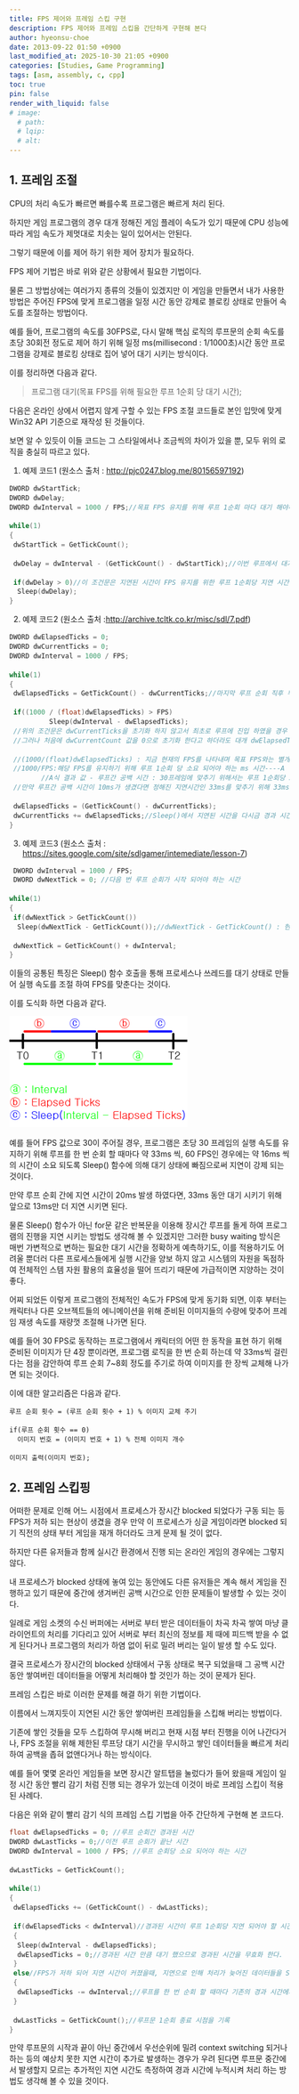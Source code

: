 ```yaml
---
title: FPS 제어와 프레임 스킵 구현
description: FPS 제어와 프레임 스킵을 간단하게 구현해 본다
author: hyeonsu-choe
date: 2013-09-22 01:50 +0900
last_modified_at: 2025-10-30 21:05 +0900
categories: [Studies, Game Programming]
tags: [asm, assembly, c, cpp]
toc: true
pin: false
render_with_liquid: false
# image:
  # path: 
  # lqip: 
  # alt: 
---
```


## 1. 프레임 조절

CPU의 처리 속도가 빠르면 빠를수록 프로그램은 빠르게 처리 된다.  

하지만 게임 프로그램의 경우 대개 정해진 게임 플레이 속도가 있기 때문에 CPU 성능에 따라 게임 속도가 제멋대로 치솟는 일이 있어서는 안된다.  

그렇기 때문에 이를 제어 하기 위한 제어 장치가 필요하다.  

FPS 제어 기법은 바로 위와 같은 상황에서 필요한 기법이다.  

물론 그 방법상에는 여러가지 종류의 것들이 있겠지만 이 게임을 만들면서 내가 사용한 방법은 주어진 FPS에 맞게 프로그램을 일정 시간 동안 강제로 블로킹 상태로 만들어 속도를 조절하는 방법이다.  

예를 들어, 프로그램의 속도를 30FPS로, 다시 말해 핵심 로직의 루프문의 순회 속도를 초당 30회전 정도로 제어 하기 위해 일정 ms(millisecond : 1/1000초)시간 동안 프로그램을 강제로 블로킹 상태로 집어 넣어 대기 시키는 방식이다.  

이를 정리하면 다음과 같다.  

> 프로그램 대기(목표 FPS를 위해 필요한 루프 1순회 당 대기 시간);

다음은 온라인 상에서 어렵지 않게 구할 수 있는 FPS 조절 코드들로 본인 입맛에 맞게 Win32 API 기준으로 재작성 된 것들이다.  

보면 알 수 있듯이 이들 코드는 그 스타일에서나 조금씩의 차이가 있을 뿐, 모두 위의 로직을 충실히 따르고 있다.

  
1) 예제 코드1 (원소스 출처 : http://pjc0247.blog.me/80156597192)

```cpp
DWORD dwStartTick;
DWORD dwDelay;
DWORD dwInterval = 1000 / FPS;//목표 FPS 유지를 위해 루프 1순회 마다 대기 해야하는 루프 지연 시간, 예를 들어 FPS 30이 목표일때 dwInterval은 값 33(단위:ms(1/1000초))을 갖게 된다.

while(1)
{  
 dwStartTick = GetTickCount();
   
 dwDelay = dwInterval - (GetTickCount() - dwStartTick);//이번 루프에서 대기 해야 할 시간 = 지정된 FPS 유지를 위해 루프 1순회당 지연 되어야 하는 시간 - 중간에 어떤 이유로 지연 되었을 경우 그 지연된 시간
  
 if(dwDelay > 0)//이 조건문은 지연된 시간이 FPS 유지를 위한 루프 1순회당 지연 시간 보다 클 경우 dwDelay 값이 음수가 되어 Sleep()함수 호출시 무한 블록킹 상태에 빠지는 사태를 방지 하기 위한 용도로 쓰인다. 
  Sleep(dwDelay);
}
```

2) 예제 코드2 (원소스 출처 :http://archive.tcltk.co.kr/misc/sdl/7.pdf)

```cpp
DWORD dwElapsedTicks = 0;
DWORD dwCurrentTicks = 0;
DWORD dwInterval = 1000 / FPS;

while(1)
{   
 dwElapsedTicks = GetTickCount() - dwCurrentTicks;//마지막 루프 순회 직후 부터 루프를 다시 시작하는 시점 까지의 경과 시간, 즉 공백 시간이다.

 if((1000 / (float)dwElapsedTicks) > FPS)
          Sleep(dwInterval - dwElapsedTicks);
 //위의 조건문은 dwCurrentTicks을 초기화 하지 않고서 최초로 루프에 진입 하였을 경우 경과 시간이 굉장히 큰 값이 나와 Slepp()의 인자 값이 음수가 되어 기약 없이 블럭 상태에서 헤어 나오지 못하는 일이 생긴다. 위의 조건문은 이를 방지하기 위한 조건문이다. 
 //그러나 처음에 dwCurrentCount 값을 0으로 초기화 한다고 하더라도 대개 dwElapsedTicks의 값이 0이 되기 때문에  1000/(float)dwElapsedTicks은 1000/0.0이 되어 그 결과 값은 0으로 나눴을때의 에러 값인 무한대(1.#INF)가 나오므로 이 조건문은 처음 한 번과 경과 시간이 FPS를 위한 대기 시간(30FPS일때 33ms)보다 큰 경우를 제외 하고는 매번 참이 되어 Sleep() 함수가 호출 된다.   

 //(1000/(float)dwElapsedTicks) : 지금 현재의 FPS를 나타내며 목표 FPS와는 별개다.
 //1000/FPS:해당 FPS를 유지하기 위해 루프 1순회 당 소요 되어야 하는 ms 시간----A
        //A식 결과 값 - 루프간 공백 시간 : 30프레임에 맞추기 위해서는 루프 1순회당 33ms 씩 지연 되어야 하므로 공백 시간이 없으면 33ms 동안 그대로 대기
 //만약 루프간 공백 시간이 10ms가 생겼다면 정해진 지연시간인 33ms를 맞추기 위해 33ms-10ms의 결과 값인 23ms 동안만 대기 시킨다.
  
 dwElapsedTicks = (GetTickCount() - dwCurrentTicks);
 dwCurrentTicks += dwElapsedTicks;//Sleep()에서 지연된 시간을 다시금 경과 시간에 누적 시킨다.
}
```

3) 예제 코드3 (원소스 출처 : https://sites.google.com/site/sdlgamer/intemediate/lesson-7)

```cpp
 DWORD dwInterval = 1000 / FPS;
 DWORD dwNextTick = 0; //다음 번 루프 순회가 시작 되어야 하는 시간 

while(1)
{   
 if(dwNextTick > GetTickCount())
  Sleep(dwNextTick - GetTickCount());//dwNextTick - GetTickCount() : 현재의 FPS가 너무 높게 나와 이번 루프에서 지연 되어야 하는 시간

 dwNextTick = GetTickCount() + dwInterval; 
}
```

이들의 공통된 특징은 Sleep() 함수 호출을 통해 프로세스나 쓰레드를 대기 상태로 만들어 실행 속도를 조절 하여 FPS를 맞춘다는 것이다.  

이를 도식화 하면 다음과 같다.  

![프레임 제어 및 스킵 구현 스크린샷 1](/assets/img/studies/disasm_12/fps_exlpain.png)

예를 들어 FPS 값으로 30이 주어질 경우, 프로그램은 초당 30 프레임의 실행 속도를 유지하기 위해 루프를 한 번 순회 할 때마다 약 33ms 씩, 60 FPS인 경우에는 약 16ms 씩의 시간이 소요 되도록 Sleep() 함수에 의해 대기 상태에 빠짐으로써 지연이 강제 되는 것이다.  

만약 루프 순회 간에 지연 시간이 20ms 발생 하였다면, 33ms 동안 대기 시키기 위해 앞으로 13ms만 더 지연 시키면 된다.  

물론 Sleep() 함수가 아닌 for문 같은 반복문을 이용해 장시간 루프를 돌게 하여 프로그램의 진행을 지연 시키는 방법도 생각해 볼 수 있겠지만 그러한 busy waiting 방식은 매번 가변적으로 변하는 필요한 대기 시간을 정확하게 예측하기도, 이를 적용하기도 어려울 뿐더러 다른 프로세스들에게 실행 시간을 양보 하지 않고 시스템의 자원을 독점하여 전체적인 스템 자원 활용의 효율성을 떨어 뜨리기 때문에 가급적이면 지양하는 것이 좋다.  

어찌 되었든 이렇게 프로그램의 전체적인 속도가 FPS에 맞게 동기화 되면, 이후 부터는 캐릭터나 다른 오브젝트들의 에니메이션을 위해 준비된 이미지들의 수량에 맞추어 프레임 재생 속도를 재량껏 조절해 나가면 된다.  

예를 들어 30 FPS로 동작하는 프로그램에서 캐릭터의 어떤 한 동작을 표현 하기 위해 준비된 이미지가 단 4장 뿐이라면, 프로그램 로직을 한 번 순회 하는데 약 33ms씩 걸린다는 점을 감안하여 루프 순회 7~8회 정도를 주기로 하여 이미지를 한 장씩 교체해 나가면 되는 것이다.  

이에 대한 알고리즘은 다음과 같다.  

```text
루프 순회 횟수 = (루프 순회 횟수 + 1) % 이미지 교체 주기

if(루프 순회 횟수 == 0)
  이미지 번호 = (이미지 번호 + 1) % 전체 이미지 개수

이미지 출력(이미지 번호);
```

## 2. 프레임 스킵핑

어떠한 문제로 인해 어느 시점에서 프로세스가 장시간 blocked 되었다가 구동 되는 등 FPS가 저하 되는 현상이 생겼을 경우 만약 이 프로세스가 싱글 게임이라면 blocked 되기 직전의 상태 부터 게임을 재개 하더라도 크게 문제 될 것이 없다.  

하지만 다른 유저들과 함께 실시간 환경에서 진행 되는 온라인 게임의 경우에는 그렇지 않다.  

내 프로세스가 blocked 상태에 놓여 있는 동안에도 다른 유저들은 계속 해서 게임을 진행하고 있기 때문에 중간에 생겨버린 공백 시간으로 인한 문제들이 발생할 수 있는 것이다.  

일례로 게임 소켓의 수신 버퍼에는 서버로 부터 받은 데이터들이 차곡 차곡 쌓여 마냥 클라이언트의 처리를 기다리고 있어 서버로 부터 최신의 정보를 제 때에 피드백 받을 수 없게 된다거나 프로그램의 처리가 하염 없이 뒤로 밀려 버리는 일이 발생 할 수도 있다.  

결국 프로세스가 장시간의 blocked 상태에서 구동 상태로 복구 되었을때 그 공백 시간 동안 쌓여버린 데이터들을 어떻게 처리해야 할 것인가 하는 것이 문제가 된다.  

프레임 스킵은 바로 이러한 문제를 해결 하기 위한 기법이다.  

이름에서 느껴지듯이 지연된 시간 동안 쌓여버린 프레임들을 스킵해 버리는 방법이다.  

기존에 쌓인 것들을 모두 스킵하여 무시해 버리고 현재 시점 부터 진행을 이어 나간다거나, FPS 조절을 위해 제한된 루프당 대기 시간을 무시하고 쌓인 데이터들을 빠르게 처리하여 공백을 좁혀 없앤다거나 하는 방식이다.  

예를 들어 몇몇 온라인 게임들을 보면 장시간 알트탭을 눌렀다가 들어 왔을때 게임이 일정 시간 동안 빨리 감기 처럼 진행 되는 경우가 있는데 이것이 바로 프레임 스킵이 적용된 사례다.  

다음은 위와 같이 빨리 감기 식의 프레임 스킵 기법을 아주 간단하게 구현해 본 코드다.  

```cpp
float dwElapsedTicks = 0; //루프 순회간 경과된 시간
DWORD dwLastTicks = 0;//이전 루프 순회가 끝난 시간
DWORD dwInterval = 1000 / FPS; //루프 순회당 소요 되어야 하는 시간

dwLastTicks = GetTickCount();

while(1)
{
 dwElapsedTicks += (GetTickCount() - dwLastTicks);

 if(dwElapsedTicks < dwInterval)//경과된 시간이 루프 1순회당 지연 되어야 할 시간 보다 작은 경우, 다시 말해 FPS가 빠르게 나오게 될 경우 이를 정해진 FPS 크기로 낮춘다.
 {
  Sleep(dwInterval - dwElapsedTicks);
  dwElapsedTicks = 0;//경과된 시간 만큼 대기 했으므로 경과된 시간을 무효화 한다.
 }
 else//FPS가 저하 되어 지연 시간이 커졌을때, 지연으로 인해 처리가 늦어진 데이터들을 Sleep() 함수 호출을 스킵하는 방식으로 대기 시간 없이 빠르게 처리한다.
 {
  dwElapsedTicks -= dwInterval;//루프를 한 번 순회 할 때마다 기존의 경과 시간에서 루프 1순회당 소요되어야 하는 시간을 차감한다.
 }

 dwLastTicks = GetTickCount();//루프문 1순회 종료 시점을 기록
}
```

만약 루프문의 시작과 끝이 아닌 중간에서 우선순위에 밀려 context switching 되거나 하는 등의 예상치 못한 지연 시간이 추가로 발생하는 경우가 우려 된다면 루프문 중간에서 발생할지 모르는 추가적인 지연 시간도 측정하여 경과 시간에 누적시켜 처리 하는 방법도 생각해 볼 수 있을 것이다.
